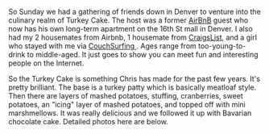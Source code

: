 So Sunday we had a gathering of friends down in Denver to venture into the culinary realm of Turkey Cake. The host was a former [AirBnB](http://airbnb.com) guest who now has his own long-term apartment on the 16th St mall in Denver. I also had my 2 housemates from Airbnb, 1 housemate from [CraigsList](http://craigslist.org), and a girl who stayed with me via [CouchSurfing ](http://couchsurfing.org). Ages range from too-young-to-drink to middle-aged. It just goes to show you can meet fun and interesting people on the Internet.

So the Turkey Cake is something Chris has made for the past few years. It's pretty brilliant. The base is a turkey patty which is basically meatloaf style. Then there are layers of mashed potatoes, stuffing, cranberries, sweet potatoes, an "icing" layer of mashed potatoes, and topped off with mini marshmellows. It was really delicious and we followed it up with Bavarian chocolate cake. Detailed photos here are below.

<flickrshow href="https://www.flickr.com/photos/88096431@N00/sets/72157632915564844/"></flickrshow>
